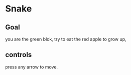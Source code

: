 # Snake

## Goal

you are the green blok, try to eat the red apple to grow up,

## controls

press any arrow to move.

